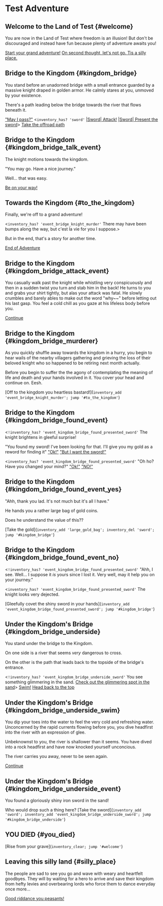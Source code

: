 # Test Adventure

## Welcome to the Land of Test {#welcome}
You are now in the Land of Test where freedom is an illusion! But don't be discouraged and instead have fun because plenty of adventure awaits you!

[Start your grand adventure!](#kingdom_bridge)
[On second thought, let's not go. Tis a silly place.](#silly_place)

## Bridge to the Kingdom {#kingdom_bridge}
You stand before an unadorned bridge with a small entrance guarded by a massive knight draped in golden armor. He calmly stares at you, unmoved by your existence.

There's a path leading below the bridge towards the river that flows beneath it.

["May I pass?"](#kingdom_bridge_talk_event)
<```inventory_has? 'sword'```
  [|Sword| Attack!](#kingdom_bridge_attack_event)
  [|Sword| Present the sword](#kingdom_bridge_found_event)>
[Take the offroad path](#kingdom_bridge_underside)

## Bridge to the Kingdom {#kingdom_bridge_talk_event}
The knight motions towards the kingdom.

"You may go. Have a nice journey."

Well... that was easy.

[Be on your way!](#to_the_kingdom)

## Towards the Kingdom {#to_the_kingdom}
Finally, we're off to a grand adventure!

<```inventory_has? 'event_bridge_knight_murder'``` There may have been bumps along the way, but c'est la vie for you I suppose.>

But in the end, that's a story for another time.

[End of Adventure](```$gtk.request_quit```)

## Bridge to the Kingdom {#kingdom_bridge_attack_event}
You casually walk past the knight while whistling very conspicuously and then in a sudden twist you turn and stab him in the back!
He turns to you and grabs your shirt tightly, but alas your attack was fatal.
He slowly crumbles and barely ables to make out the word "why~~" before letting out his last gasp.
You feel a cold chill as you gaze at his lifeless body before you.

[Continue](#kingdom_bridge_murderer)

## Bridge to the Kingdom {#kingdom_bridge_murderer}
As you quickly shuffle away towards the kingdom in a hurry, you begin to hear wails of the nearby villagers gathering and grieving the loss of their beloved knight who so happened to be retiring next month actually.

Before you begin to suffer the the agony of contemplating the meaning of life and death and your hands involved in it. You cover your head and continue on. Eesh.

[Off to the kingdom you heartless bastard!](```inventory_add 'event_bridge_knight_murder'; jump '#to_the_kingdom'```)

## Bridge to the Kingdom {#kingdom_bridge_found_event}
<```!inventory_has? 'event_kingdom_bridge_found_presented_sword'```
The knight brightens in gleeful surprise!

"You found my sword! I've been looking for that. I'll give you my gold as a reword for finding it"
["Ok!"](#kingdom_bridge_found_event_yes)
["But I want the sword!"](#kingdom_bridge_found_event_no)
>
<```inventory_has? 'event_kingdom_bridge_found_presented_sword'```
"Oh ho? Have you changed your mind?"
["Ok!"](#kingdom_bridge_found_event_yes)
["NO!"](#kingdom_bridge_found_event_no)
>

## Bridge to the Kingdom {#kingdom_bridge_found_event_yes}
"Ahh, thank you lad. It's not much but it's all I have."

He hands you a rather large bag of gold coins.

Does he understand the value of this??

[Take the gold](```inventory_add 'large_gold_bag'; inventory_del 'sword'; jump '#kingdom_bridge'```)

## Bridge to the Kingdom {#kingdom_bridge_found_event_no}
<```!inventory_has? 'event_kingdom_bridge_found_presented_sword'```
"Ahh, I see. Well... I suppose it *is* yours since I lost it. Very well, may it help you on your journey."
>
<```inventory_has? 'event_kingdom_bridge_found_presented_sword'```
The knight looks very dejected.
>
[Gleefully covet the shiny sword in your hands](```inventory_add 'event_kingdom_bridge_found_presented_sword'; jump '#kingdom_bridge'```)

## Under the Kingdom's Bridge {#kingdom_bridge_underside}
You stand under the bridge to the Kingdom.

On one side is a river that seems *very* dangerous to cross.

On the other is the path that leads back to the topside of the bridge's entrance.

<```!inventory_has? 'event_kingdom_bridge_underside_sword'``` You see something glimmering in the sand.
[Check out the glimmering spot in the sand](#kingdom_bridge_underside_event)>
[Swim!](#kingdom_bridge_underside_swim)
[Head back to the top](#kingdom_bridge)

## Under the Kingdom's Bridge {#kingdom_bridge_underside_swim}
You dip your toes into the water to feel the very cold and refreshing water. Unconcerned by the rapid currents flowing before you, you dive headfirst into the river with an expression of glee.

Unbeknownst to you, the river is shallower than it seems. You have dived into a rock headfirst and have now knocked yourself unconcious.

The river carries you away, never to be seen again.

[Continue](#you_died)

## Under the Kingdom's Bridge {#kingdom_bridge_underside_event}
You found a gloriously shiny iron sword in the sand!

Who would drop such a thing here?
[Take the sword](```inventory_add 'sword'; inventory_add 'event_kingdom_bridge_underside_sword'; jump '#kingdom_bridge_underside'```)

## YOU DIED {#you_died}
[Rise from your grave](```inventory_clear; jump '#welcome'```)

## Leaving this silly land {#silly_place}
The people are sad to see you go and wave with weary and heartfelt goodbyes.
They will by waiting for a hero to arrive and save their kingdom from hefty levies and overbearing lords who force them to dance everyday once more...

[Good riddance you peasants!](```gtk.request_quit```)
